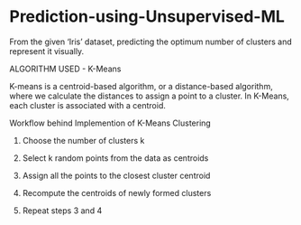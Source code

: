 # Prediction-using-Unsupervised-ML

From the given ‘Iris’ dataset, predicting the optimum number of clusters and represent it visually.

ALGORITHM USED - K-Means

K-means is a centroid-based algorithm, or a distance-based algorithm, where we calculate the distances to assign a point to a cluster. In K-Means, each cluster is associated with a centroid.

Workflow behind Implemention of K-Means Clustering

1. Choose the number of clusters k

2. Select k random points from the data as centroids

3. Assign all the points to the closest cluster centroid

4. Recompute the centroids of newly formed clusters

5. Repeat steps 3 and 4
